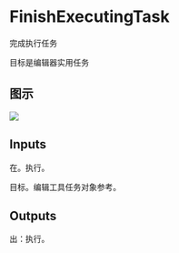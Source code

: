 # FinishExecutingTask

完成执行任务

目标是编辑器实用任务

## 图示

![]($-20221218-21110102.png)

## Inputs

在。执行。

目标。编辑工具任务对象参考。  

## Outputs

出：执行。
